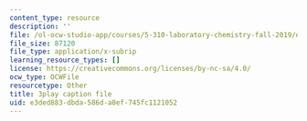 ```yaml
---
content_type: resource
description: ''
file: /ol-ocw-studio-app/courses/5-310-laboratory-chemistry-fall-2019/e3ded883dbda586da0ef745fc1121052_oc7sODbVGuA.vtt
file_size: 87120
file_type: application/x-subrip
learning_resource_types: []
license: https://creativecommons.org/licenses/by-nc-sa/4.0/
ocw_type: OCWFile
resourcetype: Other
title: 3play caption file
uid: e3ded883-dbda-586d-a0ef-745fc1121052
---
```

